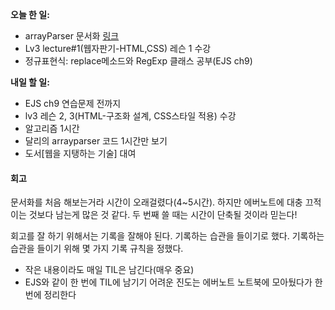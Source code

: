 **오늘 한 일:**

* arrayParser 문서화 [링크](https://github.com/youngdo212/javascript-json/tree/youngdo212)
* Lv3 lecture#1(웹자판기-HTML,CSS) 레슨 1 수강
* 정규표현식: replace메소드와 RegExp 클래스 공부(EJS ch9)

**내일 할 일:**

* EJS ch9 연습문제 전까지
* lv3 레슨 2, 3(HTML-구조화 설계, CSS스타일 적용) 수강
* 알고리즘 1시간
* 달리의 arrayparser 코드 1시간만 보기
* 도서[웹을 지탱하는 기술] 대여



#### 회고

문서화를 처음 해보는거라 시간이 오래걸렸다(4~5시간). 하지만 에버노트에 대충 끄적이는 것보다 남는게 많은 것 같다. 두 번째 쓸 때는 시간이 단축될 것이라 믿는다!

회고를 잘 하기 위해서는 기록을 잘해야 된다. 기록하는 습관을 들이기로 했다. 기록하는 습관을 들이기 위해 몇 가지 기록 규칙을 정했다.

* 작은 내용이라도 매일 TIL은 남긴다(매우 중요)
* EJS와 같이 한 번에 TIL에 남기기 어려운 진도는 에버노트 노트북에 모아뒀다가 한 번에 정리한다

